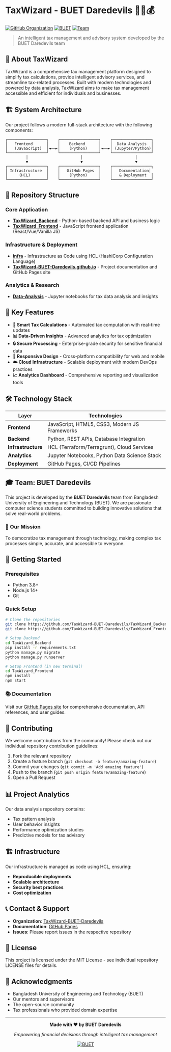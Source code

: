 # TaxWizard - BUET Daredevils 🧙‍♂️💰

[![GitHub Organization](https://img.shields.io/badge/GitHub-TaxWizard--BUET--Daredevils-blue?style=flat-square&logo=github)](https://github.com/TaxWizard-BUET-Daredevils)
[![BUET](https://img.shields.io/badge/University-BUET-green?style=flat-square)](https://www.buet.ac.bd/)
[![Team](https://img.shields.io/badge/Team-Daredevils-red?style=flat-square)](https://github.com/TaxWizard-BUET-Daredevils)

> An intelligent tax management and advisory system developed by the BUET Daredevils team

## 🎯 About TaxWizard

TaxWizard is a comprehensive tax management platform designed to simplify tax calculations, provide intelligent advisory services, and streamline tax-related processes. Built with modern technologies and powered by data analysis, TaxWizard aims to make tax management accessible and efficient for individuals and businesses.

## 🏗️ System Architecture

Our project follows a modern full-stack architecture with the following components:

```
┌─────────────────┐    ┌─────────────────┐    ┌─────────────────┐
│   Frontend      │    │    Backend      │    │  Data Analysis  │
│   (JavaScript)  │◄──►│    (Python)     │◄──►│ (Jupyter/Python)│
└─────────────────┘    └─────────────────┘    └─────────────────┘
         │                       │                       │
         ▼                       ▼                       ▼
┌─────────────────┐    ┌─────────────────┐    ┌─────────────────┐
│ Infrastructure  │    │   GitHub Pages  │    │   Documentation│
│     (HCL)       │    │    (Python)     │    │   & Deployment  │
└─────────────────┘    └─────────────────┘    └─────────────────┘
```

## 📁 Repository Structure

### Core Application
- **[TaxWizard_Backend](https://github.com/TaxWizard-BUET-Daredevils/TaxWizard_Backend)** - Python-based backend API and business logic
- **[TaxWizard_Frontend](https://github.com/TaxWizard-BUET-Daredevils/TaxWizard_Frontend)** - JavaScript frontend application (React/Vue/Vanilla JS)

### Infrastructure & Deployment
- **[infra](https://github.com/TaxWizard-BUET-Daredevils/infra)** - Infrastructure as Code using HCL (HashiCorp Configuration Language)
- **[TaxWizard-BUET-Daredevils.github.io](https://github.com/TaxWizard-BUET-Daredevils/TaxWizard-BUET-Daredevils.github.io)** - Project documentation and GitHub Pages site

### Analytics & Research
- **[Data-Analysis](https://github.com/TaxWizard-BUET-Daredevils/Data-Analysis)** - Jupyter notebooks for tax data analysis and insights

## 🚀 Key Features

- **🧮 Smart Tax Calculations** - Automated tax computation with real-time updates
- **📊 Data-Driven Insights** - Advanced analytics for tax optimization
- **🔒 Secure Processing** - Enterprise-grade security for sensitive financial data  
- **📱 Responsive Design** - Cross-platform compatibility for web and mobile
- **☁️ Cloud Infrastructure** - Scalable deployment with modern DevOps practices
- **📈 Analytics Dashboard** - Comprehensive reporting and visualization tools

## 🛠️ Technology Stack

| Layer | Technologies |
|-------|-------------|
| **Frontend** | JavaScript, HTML5, CSS3, Modern JS Frameworks |
| **Backend** | Python, REST APIs, Database Integration |
| **Infrastructure** | HCL (Terraform/Terragrunt), Cloud Services |
| **Analytics** | Jupyter Notebooks, Python Data Science Stack |
| **Deployment** | GitHub Pages, CI/CD Pipelines |

## 🎓 Team: BUET Daredevils

This project is developed by the **BUET Daredevils** team from Bangladesh University of Engineering and Technology (BUET). We are passionate computer science students committed to building innovative solutions that solve real-world problems.

### 🎯 Our Mission
To democratize tax management through technology, making complex tax processes simple, accurate, and accessible to everyone.

## 🚀 Getting Started

### Prerequisites
- Python 3.8+
- Node.js 14+
- Git

### Quick Setup
```bash
# Clone the repositories
git clone https://github.com/TaxWizard-BUET-Daredevils/TaxWizard_Backend.git
git clone https://github.com/TaxWizard-BUET-Daredevils/TaxWizard_Frontend.git

# Setup Backend
cd TaxWizard_Backend
pip install -r requirements.txt
python manage.py migrate
python manage.py runserver

# Setup Frontend (in new terminal)
cd TaxWizard_Frontend
npm install
npm start
```

### 📚 Documentation
Visit our [GitHub Pages site](https://taxwizard-buet-daredevils.github.io) for comprehensive documentation, API references, and user guides.

## 🤝 Contributing

We welcome contributions from the community! Please check out our individual repository contribution guidelines:

1. Fork the relevant repository
2. Create a feature branch (`git checkout -b feature/amazing-feature`)
3. Commit your changes (`git commit -m 'Add amazing feature'`)
4. Push to the branch (`git push origin feature/amazing-feature`)
5. Open a Pull Request

## 📊 Project Analytics

Our data analysis repository contains:
- Tax pattern analysis
- User behavior insights
- Performance optimization studies
- Predictive models for tax advisory

## 🏗️ Infrastructure

Our infrastructure is managed as code using HCL, ensuring:
- **Reproducible deployments**
- **Scalable architecture** 
- **Security best practices**
- **Cost optimization**

## 📞 Contact & Support

- **Organization**: [TaxWizard-BUET-Daredevils](https://github.com/TaxWizard-BUET-Daredevils)
- **Documentation**: [GitHub Pages](https://taxwizard-buet-daredevils.github.io)
- **Issues**: Please report issues in the respective repository

## 📄 License

This project is licensed under the MIT License - see individual repository LICENSE files for details.

## 🌟 Acknowledgments

- Bangladesh University of Engineering and Technology (BUET)
- Our mentors and supervisors
- The open-source community
- Tax professionals who provided domain expertise

---

<div align="center">

**Made with ❤️ by BUET Daredevils**

*Empowering financial decisions through intelligent tax management*

[![BUET](https://img.shields.io/badge/Proudly_from-BUET-green?style=for-the-badge)](https://www.buet.ac.bd/)

</div>

